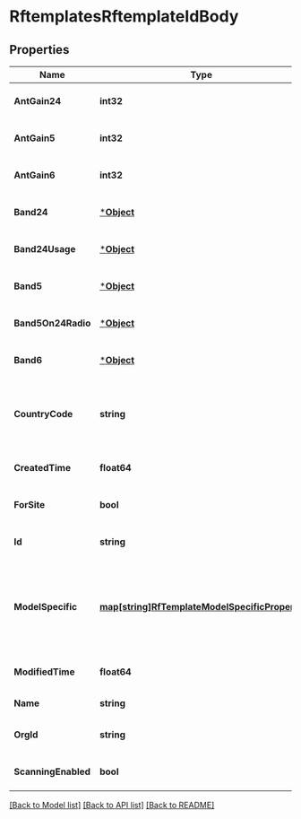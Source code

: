 # RftemplatesRftemplateIdBody

## Properties
Name | Type | Description | Notes
------------ | ------------- | ------------- | -------------
**AntGain24** | **int32** |  | [optional] [default to null]
**AntGain5** | **int32** |  | [optional] [default to null]
**AntGain6** | **int32** |  | [optional] [default to null]
**Band24** | [***Object**](.md) |  | [optional] [default to null]
**Band24Usage** | [***Object**](.md) |  | [optional] [default to null]
**Band5** | [***Object**](.md) |  | [optional] [default to null]
**Band5On24Radio** | [***Object**](.md) |  | [optional] [default to null]
**Band6** | [***Object**](.md) |  | [optional] [default to null]
**CountryCode** | **string** | optional, country code to use. If specified, this gets applied to all sites using the RF Template | [optional] [default to null]
**CreatedTime** | **float64** |  | [optional] [default to null]
**ForSite** | **bool** |  | [optional] [default to null]
**Id** | **string** |  | [optional] [default to null]
**ModelSpecific** | [**map[string]RfTemplateModelSpecificProperty**](rf_template_model_specific_property.md) | overwrites for a specific model. If a band is specified, it will shadow the default. Property key is the model name (e.g. \&quot;AP63\&quot;) | [optional] [default to null]
**ModifiedTime** | **float64** |  | [optional] [default to null]
**Name** | **string** | The name of the RF template | [default to null]
**OrgId** | **string** |  | [optional] [default to null]
**ScanningEnabled** | **bool** | whether scanning radio is enabled | [optional] [default to null]

[[Back to Model list]](../README.md#documentation-for-models) [[Back to API list]](../README.md#documentation-for-api-endpoints) [[Back to README]](../README.md)

